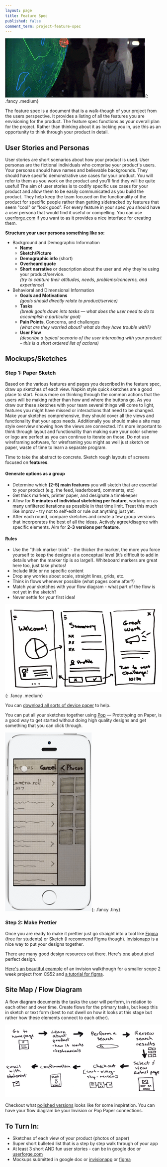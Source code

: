 ```yaml
---
layout: page
title: Feature Spec
published: false
comment_term: project-feature-spec
---
```




![](img/feature_spec.gif){: .fancy .medium}

The feature spec is a document that is a walk-though of your project from the users perspective. It provides a listing of all the features you are envisioning for the product. The feature spec functions as your overall plan for the project. Rather than thinking about it as locking you in, use this as an opportunity to think through your product in detail.

## User Stories and Personas

User stories are short scenarios about how your product is used.  User personas are the fictional individuals who comprise your product's users.  Your personas should have names and believable backgrounds.  They should have specific demonstrative use cases for your product.  You will refer to them as you work on the product and you'll find they will be quite useful!  The aim of user stories is to codify specific use cases for your product and allow them to be easily communicated as you build the product.  They help keep the team focused on the functionality of the product for specific people rather than getting sidetracked by features that seem "cool" or "look good".  For every feature in your spec you should have a user persona that would find it useful or compelling. You can use [userforge.com](http://userforge.com) if you want to as it provides a nice interface for creating them.

__Structure your user persona something like so:__

* Background and Demographic Information
  * __Name__
  * __Sketch/Picture__
  * __Demographic info__ (short)
  * __Overheard quote__
  * __Short narrative__ or description about the user and why they're using your product/service.
    <br>*(try to capture their attitudes, needs, problems/concerns, and experience)*
* Behavioral and Dimensional Information
  * __Goals and Motivations__
    <br>*(goals should directly relate to product/service)*
  * __Tasks__
    <br>*(break goals down into tasks — what does the user need to do to accomplish a particular goal)*
  * __Pain Points__, Concerns, and challenges
    <br>*(what are they worried about? what do they have trouble with?)*
  * __User Flow__
    <br>*(describe a typical scenario of the user interacting with your product – this is a short ordered list of actions)*


## Mockups/Sketches

### Step 1: Paper Sketch
Based on the various features and pages you described in the feature spec, draw up sketches of each view.  Napkin style quick sketches are a good place to start. Focus more on thinking through the common actions that the users will be making rather than how and where the buttons go.  As you draw our these sketches with your team several things will come to light, features you might have missed or interactions that need to be changed.  Make your sketches comprehensive, they should cover all the views and functionality that your apps needs. Additionally you should make a site map style overview showing how the views are connected. It's more important to think through layout and functionality than making sure your color scheme or logo are perfect as you can continue to iterate on those.  Do not use wireframing software, for wireframing you might as well just sketch on paper, waste of time to learn a separate program.

Time to take the abstract to concrete. Sketch rough layouts of screens focused on **features**.

#### Generate options as a group
* Determine which **(2-5) main features** you will sketch that are essential to your product (e.g. the feed, leaderboard, comments, etc)
* Get thick markers, printer paper, and designate a timekeeper
* Allow for **5 minutes of individual sketching per feature**, working on as many unfiltered iterations as possible in that time limit. Treat this much like improv - try not to self-edit or rule out anything just yet.
* After each round, compare sketches and create a few group versions that incorporates the best of all the ideas. Actively agree/disagree with specific elements. Aim for **2-3 versions per feature**.

#### Rules
* Use the “thick marker trick” - the thicker the marker, the more you force yourself to keep the designs at a conceptual level (it’s difficult to add in details when the marker tip is so large!). Whiteboard markers are great here too, just take photos!
* Include little or no specific content
* Drop any worries about scale, straight lines, grids, etc.
* Think in flows whenever possible (what pages come after?)
* Match your sketches with your flow diagram - what part of the flow is not yet in the sketch?
* Never settle for your first idea!

![](img/papersketch.png){: .fancy .medium}

You can [download all sorts of device paper](http://sneakpeekit.com/) to help.

You can put all your sketches together using [Pop](https://marvelapp.com/pop/) — Prototyping on Paper, is a good way to get started without doing high quality designs and get something that you can click through.

![](img/popapp-prototype-animation.gif){: .fancy .tiny}

### Step 2: Make Prettier

Once you are ready to make it prettier just go straight into a tool like [Figma](https://www.figma.com/) (free for students) or Sketch (I recommend Figma though). [Invisionapp](https://www.invisionapp.com/) is a nice way to put your designs together.

There are many good design resources out there. Here's [one](http://cdn.ustwo.com/PPP/PP3.pdf) about pixel perfect design.

[Here's an beautiful example](https://projects.invisionapp.com/share/HABOKZQRZ#/) of an invision walkthough for a smaller scope 2 week project from CS52 and [a tutorial for figma](http://cs52.me/workshops/design).

## Site Map / Flow Diagram

A flow diagram documents the tasks the user will perform, in relation to each other and over time. Create flows for the primary tasks, but keep this in sketch or text form (best to not dwell on how it looks at this stage but rather how these elements connect to each other).

![](img/flowdiagram.png)

Checkout what [polished versions](https://speckyboy.com/collection-inspiring-sitemaps-user-flow-maps/) looks like for some inspiration.  You can have your flow diagram be your Invision or Pop Paper connections.



## To Turn In:

* Sketches of each view of your product (photos of paper)
* Super short bulleted list that is a step by step walk through of your app
* At least 3 short AND fun user stories - can be in google doc or [userforge.com](http://userforge.com)
* Mockups submitted in google doc or [invisionapp](https://www.invisionapp.com/) or [figma](https://www.figma.com)
